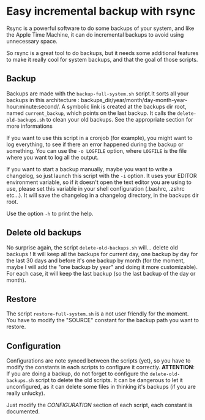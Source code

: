 Easy incremental backup with rsync
==================================

Rsync is a powerful software to do some backups of your system, and like the
Apple Time Machine, it can do incremental backups to avoid using unnecessary
space.

So rsync is a great tool to do backups, but it needs some additional features
to make it really cool for system backups, and that the goal of those scripts.

Backup
------

Backups are made with the `backup-full-system.sh` script.It sorts all your
backups in this architecture :
backups_dir/year/month/day-month-year-hour:minute:second/.
A symbolic link is created at the backups dir root, named `current_backup`,
which points on the last backup.
It calls the `delete-old-backups.sh` to clean your old backups. See the
appropriate section for more informations

If you want to use this script in a cronjob (for example), you might want to
log everything, to see if there an error happened during the backup or
something.  You can use the `-o LOGFILE` option, where `LOGFILE` is the file
where you want to log all the output.

If you want to start a backup manually, maybe you want to write a changelog, so
just launch this script with the `-i` option. It uses your EDITOR environment
variable, so if it doesn't open the text editor you are using to use, please
set this variable in your shell configuration (.bashrc, .zshrc etc...). It will
save the changelog in a changelog directory, in the backups dir root.

Use the option `-h` to print the help.

Delete old backups
------------------

No surprise again, the script `delete-old-backups.sh` will... delete old
backups ! It will keep all the backups for current day, one backup by day for
the last 30 days and before it's one backup by month (for the moment, maybe I
will add the "one backup by year" and doing it more customizable). For each
case, it will keep the last backup (so the last backup of the day or month).


Restore
-------

The script `restore-full-system.sh` is a not user friendly for the moment.
You have to modify the "SOURCE" constant for the backup path you want to
restore.

Configuration
-------------

Configurations are note synced between the scripts (yet), so you have to modify
the constants in each scripts to configure it correctly.
**ATTENTION**: If you are doing a backup, do not forget to configure the
`delete-old-backups.sh` script to delete the old scripts. It can be dangerous
to let it unconfigured, as it can delete some files in thinking it's backups
(if you are really unlucky).

Just modify the *CONFIGURATION* section of each script, each constant is
documented.
